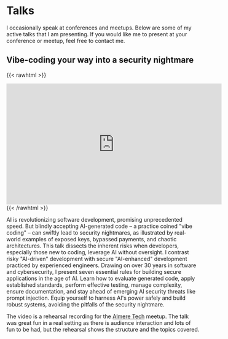 # Talks

I occasionally speak at conferences and meetups. Below are some of my active talks that I am presenting. If you would like me to present at your conference or meetup, feel free to contact me.
 
## Vibe-coding your way into a security nightmare

{{< rawhtml >}}
<iframe width="560" height="315" src="https://www.youtube.com/embed/AeECsaII_18?si=4kSLeZOtEuZrmYVU" title="YouTube video player" frameborder="0" allow="accelerometer; autoplay; clipboard-write; encrypted-media; gyroscope; picture-in-picture; web-share" referrerpolicy="strict-origin-when-cross-origin" allowfullscreen></iframe>
{{< /rawhtml >}}

AI is revolutionizing software development, promising unprecedented speed. But blindly accepting AI-generated code – a practice coined "vibe coding" – can swiftly lead to security nightmares, as illustrated by real-world examples of exposed keys, bypassed payments, and chaotic architectures. This talk dissects the inherent risks when developers, especially those new to coding, leverage AI without oversight. I contrast risky "AI-driven" development with secure "AI-enhanced" development practiced by experienced engineers. Drawing on over 30 years in software and cybersecurity, I present seven essential rules for building secure applications in the age of AI. Learn how to evaluate generated code, apply established standards, perform effective testing, manage complexity, ensure documentation, and stay ahead of emerging AI security threats like prompt injection. Equip yourself to harness AI's power safely and build robust systems, avoiding the pitfalls of the security nightmare.

The video is a rehearsal recording for the [Almere Tech](https://www.meetup.com/almere-tech/) meetup. The talk was great fun in a real setting as there is audience interaction and lots of fun to be had, but the rehearsal shows the structure and the topics covered.
